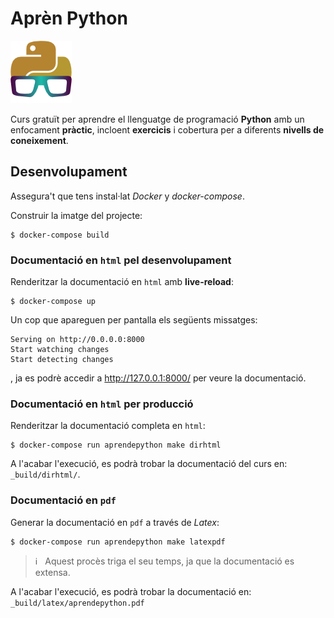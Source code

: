 # Aprèn Python

![Logo - AprendePython](_static/img/logo-solo-aprendepython-small.png)

Curs gratuït per aprendre el llenguatge de programació **Python** amb un enfocament **pràctic**, incloent **exercicis** i cobertura per a diferents **nivells de coneixement**.

## Desenvolupament

Assegura't que tens instal·lat _Docker_ y _docker-compose_.

Construir la imatge del projecte:

```console
$ docker-compose build
```

### Documentació en `html` pel desenvolupament

Renderitzar la documentació en `html` amb **live-reload**:

```console
$ docker-compose up
```

Un cop que apareguen per pantalla els següents missatges:

```console
Serving on http://0.0.0.0:8000
Start watching changes
Start detecting changes
```

, ja es podrè accedir a http://127.0.0.1:8000/ per veure la documentació.

### Documentació en `html` per producció

Renderitzar la documentació completa en `html`:

```console
$ docker-compose run aprendepython make dirhtml
```

A l'acabar l'execució, es podrà trobar la documentació del curs en: `_build/dirhtml/`.

### Documentació en `pdf`

Generar la documentació en `pdf` a través de _Latex_:

```console
$ docker-compose run aprendepython make latexpdf
```

> ℹ️️ &nbsp; Aquest procès triga el seu temps, ja que la documentació es extensa.

A l'acabar l'execució, es podrà trobar la documentació en: `_build/latex/aprendepython.pdf`
